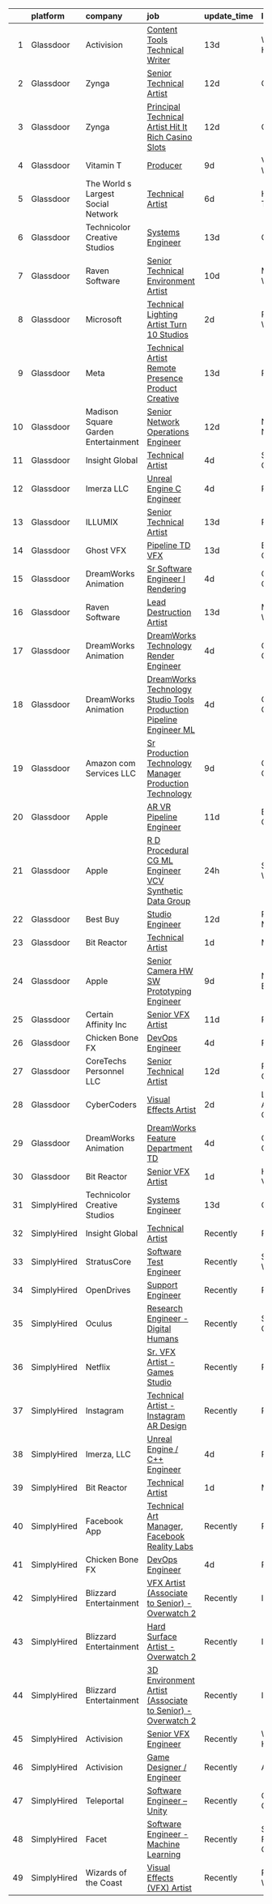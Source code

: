 

|    | platform    | company                             | job                                                                                                                                                                                                                                                                                                                                                                                                                                                                                                                                                                                                                                                                                                                                                                                                                                                                                                                                                                                                                                                                                                                                                                                                                                                                                                                                                                                                                                                                                     | update_time   | location           |
|---:|:------------|:------------------------------------|:----------------------------------------------------------------------------------------------------------------------------------------------------------------------------------------------------------------------------------------------------------------------------------------------------------------------------------------------------------------------------------------------------------------------------------------------------------------------------------------------------------------------------------------------------------------------------------------------------------------------------------------------------------------------------------------------------------------------------------------------------------------------------------------------------------------------------------------------------------------------------------------------------------------------------------------------------------------------------------------------------------------------------------------------------------------------------------------------------------------------------------------------------------------------------------------------------------------------------------------------------------------------------------------------------------------------------------------------------------------------------------------------------------------------------------------------------------------------------------------|:--------------|:-------------------|
|  1 | Glassdoor   | Activision                          | [Content Tools Technical Writer](https://www.glassdoor.com/partner/jobListing.htm?pos=128&ao=1136043&s=58&guid=000001833097c2fcb53eb064df43bdc0&src=GD_JOB_AD&t=SR&vt=w&cs=1_f0d286a8&cb=1662967596027&jobListingId=1008102725720&jrtk=3-0-1gco9fgp4gajp801-1gco9fgpmgrhs800-676b2ac91bf4d530-)                                                                                                                                                                                                                                                                                                                                                                                                                                                                                                                                                                                                                                                                                                                                                                                                                                                                                                                                                                                                                                                                                                                                                                                         | 13d           | Woodland Hills, CA |
|  2 | Glassdoor   | Zynga                               | [Senior Technical Artist](https://www.glassdoor.com/partner/jobListing.htm?pos=130&ao=1136043&s=58&guid=000001833097c2fcb53eb064df43bdc0&src=GD_JOB_AD&t=SR&vt=w&cs=1_b2e2afeb&cb=1662967596027&jobListingId=1008104723723&jrtk=3-0-1gco9fgp4gajp801-1gco9fgpmgrhs800-b7795c99cea81dc1-)                                                                                                                                                                                                                                                                                                                                                                                                                                                                                                                                                                                                                                                                                                                                                                                                                                                                                                                                                                                                                                                                                                                                                                                                | 12d           | Chicago, IL        |
|  3 | Glassdoor   | Zynga                               | [Principal Technical Artist   Hit It Rich  Casino Slots](https://www.glassdoor.com/partner/jobListing.htm?pos=129&ao=1136043&s=58&guid=000001833097c2fcb53eb064df43bdc0&src=GD_JOB_AD&t=SR&vt=w&cs=1_f6a89778&cb=1662967596027&jobListingId=1008104723841&jrtk=3-0-1gco9fgp4gajp801-1gco9fgpmgrhs800-b1bd0a1524e62a3b-)                                                                                                                                                                                                                                                                                                                                                                                                                                                                                                                                                                                                                                                                                                                                                                                                                                                                                                                                                                                                                                                                                                                                                                 | 12d           | Chicago, IL        |
|  4 | Glassdoor   | Vitamin T                           | [Producer](https://www.glassdoor.com/partner/jobListing.htm?pos=104&ao=1110586&s=58&guid=000001833097c2fcb53eb064df43bdc0&src=GD_JOB_AD&t=SR&vt=w&cs=1_9cfbcc5a&cb=1662967596023&jobListingId=1008114178951&cpc=3DB599BF2F4828F0&jrtk=3-0-1gco9fgp4gajp801-1gco9fgpmgrhs800-e46064662fafb748--6NYlbfkN0DMrcEu7yrtATojKJA7cEzGQ3FdRGWLh0CZQInL4ECGI6k5tN82kdM0cJmh4vC7Gghphupef1cN6IlOTgMGADI-i2kb12ymzESQsmVIKdeBMrHVj1mVfahr3EwUgAel5KCeqATofhJbwCjg4rEUoGHyyaaRdvh7cQh_M0ZJBEp8KS7aqUQmLbLouCQ4_3zXt5sBJJP_ZkHrMGKcxO03R4CLJw3SnRt88pa14t2ctvLU2D1EpVakR1X0DPqif7spZASR0vxVwXYyUD4_LMeYCPOyvhHkBKnawikDb3QDSGknj4bbtdRe8ZMUnJiOtYW0N5wAAIgz3okrCv3eSa33Z1HdFeoYyIbPS6MGashq-Xp3Z3mYUQr6UaAv1nXeI-aliosO0UO9EpM2P8LoR1Lgsa7D5gifRZWiJAyO8K1kGF7giNUitqiLGDHRQF79UQrWPMIfXP9au-iNVVysu_o09Hk9c0K2t3tFqLoq5Q8iPFAo1A%3D%3D)                                                                                                                                                                                                                                                                                                                                                                                                                                                                                                                                                                                                                                                              | 9d            | Vancouver, WA      |
|  5 | Glassdoor   | The World s Largest Social Network  | [Technical Artist](https://www.glassdoor.com/partner/jobListing.htm?pos=103&ao=1110586&s=58&guid=000001833097c2fcb53eb064df43bdc0&src=GD_JOB_AD&t=SR&vt=w&ea=1&cs=1_f9ff92e2&cb=1662967596023&jobListingId=1008119621893&cpc=39A4E8CE329AB187&jrtk=3-0-1gco9fgp4gajp801-1gco9fgpmgrhs800-965fa4679203ee31--6NYlbfkN0DSgjPPcnEdvoK3uuxfISLALE6pB1FR7YSHOr_tSg5_QGIhoz_2VqUepdcKLBLI_zSAkyoPLr8SW3FfEkHJ_qiI5RDq0LiClGu-LULNv5_viEarxV8-MoCSseMuDOhubK7TesTYt27YKo8C_3i3iI14o1pk30q-Muxtdt3gnS2UzBPJhjqABA_TuGK1J7c0Jrk5FTq9-y1xDVTyf1Qo6NuKmpnzy5EIsKEx341Iy1VGbMLVzl7s2eZDgmEjT_sG43fb9zn919zyOxmQ3lT9Q4Ll_R3Qd8Fbif8AolD1w_Jjs57GNlZhlr0rXX4qRn63Fft22JGwG8T7bMyvGbBDuxFk7Lzbsf3Xs5xI_zhQ8XYiaevo3LBJ3vvq29NFY5QdJ5CkBjVY4bFZzlf3mTSpGCEcUOQdsHmt1WoX-hVQECq6JGZI8M_UvpPaIwKjNAAQSV1J1SDVqRchd9IKKTLS2pvDe5iDAqM7lLpDWkuiZr14RR9KoBH2j957IhXK8rLtZwA_UR30dTrhDqXruqOQVCdUeCa75bp-5hcZM59b5cRE861w0ou2bgMyeg0E5mSgDBcrcz2eVzS_Le5UutP39h7XEv4Pd-THe6Q%3D)                                                                                                                                                                                                                                                                                                                                                                                                                                                                                                                               | 6d            | Houston, TX        |
|  6 | Glassdoor   | Technicolor Creative Studios        | [Systems Engineer](https://www.glassdoor.com/partner/jobListing.htm?pos=111&ao=1136043&s=58&guid=000001833097c2fcb53eb064df43bdc0&src=GD_JOB_AD&t=SR&vt=w&ea=1&cs=1_2d3d4a6f&cb=1662967596024&jobListingId=1008102704048&jrtk=3-0-1gco9fgp4gajp801-1gco9fgpmgrhs800-c432b86d3dee0af1-)                                                                                                                                                                                                                                                                                                                                                                                                                                                                                                                                                                                                                                                                                                                                                                                                                                                                                                                                                                                                                                                                                                                                                                                                  | 13d           | Chicago, IL        |
|  7 | Glassdoor   | Raven Software                      | [Senior Technical Environment Artist](https://www.glassdoor.com/partner/jobListing.htm?pos=122&ao=1136043&s=58&guid=000001833097c2fcb53eb064df43bdc0&src=GD_JOB_AD&t=SR&vt=w&cs=1_6e21007c&cb=1662967596024&jobListingId=1008112154786&jrtk=3-0-1gco9fgp4gajp801-1gco9fgpmgrhs800-a0ac27eb21c45af3-)                                                                                                                                                                                                                                                                                                                                                                                                                                                                                                                                                                                                                                                                                                                                                                                                                                                                                                                                                                                                                                                                                                                                                                                    | 10d           | Middleton, WI      |
|  8 | Glassdoor   | Microsoft                           | [Technical Lighting Artist   Turn 10 Studios](https://www.glassdoor.com/partner/jobListing.htm?pos=118&ao=1136043&s=58&guid=000001833097c2fcb53eb064df43bdc0&src=GD_JOB_AD&t=SR&vt=w&cs=1_59a7946c&cb=1662967596024&jobListingId=1008129981036&jrtk=3-0-1gco9fgp4gajp801-1gco9fgpmgrhs800-4918a6e6feee778c-)                                                                                                                                                                                                                                                                                                                                                                                                                                                                                                                                                                                                                                                                                                                                                                                                                                                                                                                                                                                                                                                                                                                                                                            | 2d            | Redmond, WA        |
|  9 | Glassdoor   | Meta                                | [Technical Artist   Remote Presence Product Creative](https://www.glassdoor.com/partner/jobListing.htm?pos=102&ao=1110586&s=58&guid=000001833097c2fcb53eb064df43bdc0&src=GD_JOB_AD&t=SR&vt=w&cs=1_4e86c108&cb=1662967596022&jobListingId=1008101171105&cpc=75B6770C194DCF89&jrtk=3-0-1gco9fgp4gajp801-1gco9fgpmgrhs800-85467b230cdb1f12--6NYlbfkN0DYl4UJW4r1Vl7FEn6T9F-rD9lpC-0oMJVSiWjK_MGUd8e8cHXcpv6KPyjLHZEfqkUqQ3MUZpLff_3c0NCOOAZfaaadDCk6VInjisDfU2K-59ShlDbp3VlJNHySlmqBD-U2eTsVMZDd-pjKhVEqyrrRF1i1GL51CwZw25K3ERkALNiJlucmfi0pTVRmXosyZT7Yea3Fjn7zFfl-MhyUEKqvLpLkcK8YfqrZXe_hq5QHAHu8LYQQcYVR_3N-aEAUiPBmLNpyJVy5fJdldGlyvXeHc6DmTETscBzu_Y9DBHplb2eANKdPo0JmQA9xe2bjjdnOF2I13infMoHLymVp2xuh4pl_GfpegAE985hUdOakuGtb_Dtk9sZu5NfTT-WTU43w8JNXv8CjdimAfSGpyiZFZ_5QFxeiK3gO3cN14L6JJ0HwCozcjCvpXcDNwEseTwVCW5qQVv0GUwO6Rhd3ELMS_qJHfmxVytW2jq6u9jqd7RC1UyEBeFCtzsrecW27tTB1JyVvFsb9dJIIfBY7QPksF5-kB5S_LAGSHJ2bC4pawf3yzl576YQT5LSbiQUp8eULgmehy7Vp6o82I3JP3oFvJfmsXH9ehB6FKsvsyWdpFVTgrM7NX0iT400FDa4BfvkHZRHAfAVjC0wEx2Q_Vw6QvFyMF052WYdg6_4-9lIzqACe5KBHNO2fgcjRHZfR3IPYEHs9kcDsssNF2lvgEplngjpw084dmRv09HAlpuyA5QS3rEy8hRIjWrFKBCTYUgBmdemIakcaaMazGTxXhj3Y3ZPTEzQMnQce3F6XbDJRFx3qzKUfDIlvSQzFI21SZ43cmVtYakb6R4yluixlzoLCrhx7Vrp3EJS0WxNkboEJx1spHpjkCvaSmQE3eTOUYP6E6xl1JCDedptNgj3zktcocPlqW2neuvmAuRpiy8PmCCx6qhBhgWcFDkzKNfNjDNDlocEeVxYGCiBXHTutrp4q0OSGls_21bEiPkTkTkaKgr8un70ozCvxmUpTlBvtv2aFTZAFW2VrXFQIq2u7Ysgo4ULsbpBWC5VCeGcPdS8CflQvaQDfRH-piFP_-aficLU%3D) | 13d           | Remote             |
| 10 | Glassdoor   | Madison Square Garden Entertainment | [Senior Network Operations Engineer](https://www.glassdoor.com/partner/jobListing.htm?pos=121&ao=1136043&s=58&guid=000001833097c2fcb53eb064df43bdc0&src=GD_JOB_AD&t=SR&vt=w&cs=1_419acc72&cb=1662967596024&jobListingId=1008104139558&jrtk=3-0-1gco9fgp4gajp801-1gco9fgpmgrhs800-e420c81801f6d127-)                                                                                                                                                                                                                                                                                                                                                                                                                                                                                                                                                                                                                                                                                                                                                                                                                                                                                                                                                                                                                                                                                                                                                                                     | 12d           | New York, NY       |
| 11 | Glassdoor   | Insight Global                      | [Technical Artist](https://www.glassdoor.com/partner/jobListing.htm?pos=106&ao=1110586&s=58&guid=000001833097c2fcb53eb064df43bdc0&src=GD_JOB_AD&t=SR&vt=w&cs=1_b2bbb513&cb=1662967596023&jobListingId=1008123474299&cpc=6FC5BA77C9A4CD78&jrtk=3-0-1gco9fgp4gajp801-1gco9fgpmgrhs800-3ffd07806c8889f3--6NYlbfkN0BKkHZu3wF05EeDimN_p6sYpKCMArvwa95YdH7UpkaBCqc7l59ErwqcyE8VoIfttn5P2vTHJPti_nwkT4fb5O4p0Xe2I7HGmxpXf_-TVdAgPrHPz3Jkl4sweMJzLGIiCdpSpBml2_BABUKrZJj7c0jGfAgfa6uN3II_XY-NMdF7EDjTa5U0WETMXBlaxaadFUJyE6Xsp8HZL72mm3ULCIVvJFeVhGdB5jd094TB5CbRppSNRJ_IytNXYKNY3FNoD62oU7EwE-zmVbMPO2cyFf-xjirSaVVMMJPzphlRpRrrqMQqrRveSK9_WvUp9XuIVFHXfCBWXLyOe8QSkisN71ffeWTroBfjMUDCzYorGQZO2mGedyVEfI-IVI5tBxdUDIWnL_4tT2BxFHzVu2w9DOJxfCbUedL-rxTdIkr_8TipVs5z4tDEtDUAkpH8hkaJ5jnNVERnPKr3-L8w32tQFWeoqRgzw3u4u5x6CnxnoeTzh4y9xhJ5HjT8-5m0r_lruNo%3D)                                                                                                                                                                                                                                                                                                                                                                                                                                                                                                                                                                                                                                    | 4d            | Sunnyvale, CA      |
| 12 | Glassdoor   | Imerza  LLC                         | [Unreal Engine   C   Engineer](https://www.glassdoor.com/partner/jobListing.htm?pos=110&ao=1136043&s=58&guid=000001833097c2fcb53eb064df43bdc0&src=GD_JOB_AD&t=SR&vt=w&ea=1&cs=1_808d9c1a&cb=1662967596024&jobListingId=1008122462070&jrtk=3-0-1gco9fgp4gajp801-1gco9fgpmgrhs800-e87ac44f608c4a3b-)                                                                                                                                                                                                                                                                                                                                                                                                                                                                                                                                                                                                                                                                                                                                                                                                                                                                                                                                                                                                                                                                                                                                                                                      | 4d            | Remote             |
| 13 | Glassdoor   | ILLUMIX                             | [Senior Technical Artist](https://www.glassdoor.com/partner/jobListing.htm?pos=127&ao=1136043&s=58&guid=000001833097c2fcb53eb064df43bdc0&src=GD_JOB_AD&t=SR&vt=w&cs=1_c3303800&cb=1662967596027&jobListingId=1008102815478&jrtk=3-0-1gco9fgp4gajp801-1gco9fgpmgrhs800-383da98ed51d426c-)                                                                                                                                                                                                                                                                                                                                                                                                                                                                                                                                                                                                                                                                                                                                                                                                                                                                                                                                                                                                                                                                                                                                                                                                | 13d           | Remote             |
| 14 | Glassdoor   | Ghost VFX                           | [Pipeline TD  VFX ](https://www.glassdoor.com/partner/jobListing.htm?pos=124&ao=1136043&s=58&guid=000001833097c2fcb53eb064df43bdc0&src=GD_JOB_AD&t=SR&vt=w&ea=1&cs=1_be8f0907&cb=1662967596026&jobListingId=1008102571086&jrtk=3-0-1gco9fgp4gajp801-1gco9fgpmgrhs800-2fcae1dd80b279d3-)                                                                                                                                                                                                                                                                                                                                                                                                                                                                                                                                                                                                                                                                                                                                                                                                                                                                                                                                                                                                                                                                                                                                                                                                 | 13d           | Burbank, CA        |
| 15 | Glassdoor   | DreamWorks Animation                | [Sr  Software Engineer I  Rendering ](https://www.glassdoor.com/partner/jobListing.htm?pos=112&ao=1136043&s=58&guid=000001833097c2fcb53eb064df43bdc0&src=GD_JOB_AD&t=SR&vt=w&cs=1_968b743f&cb=1662967596024&jobListingId=1008125144860&jrtk=3-0-1gco9fgp4gajp801-1gco9fgpmgrhs800-72e61188ff314fe9-)                                                                                                                                                                                                                                                                                                                                                                                                                                                                                                                                                                                                                                                                                                                                                                                                                                                                                                                                                                                                                                                                                                                                                                                    | 4d            | Glendale, CA       |
| 16 | Glassdoor   | Raven Software                      | [Lead Destruction Artist](https://www.glassdoor.com/partner/jobListing.htm?pos=125&ao=1136043&s=58&guid=000001833097c2fcb53eb064df43bdc0&src=GD_JOB_AD&t=SR&vt=w&cs=1_3300c680&cb=1662967596027&jobListingId=1008102114298&jrtk=3-0-1gco9fgp4gajp801-1gco9fgpmgrhs800-a56fb31eeea0c047-)                                                                                                                                                                                                                                                                                                                                                                                                                                                                                                                                                                                                                                                                                                                                                                                                                                                                                                                                                                                                                                                                                                                                                                                                | 13d           | Middleton, WI      |
| 17 | Glassdoor   | DreamWorks Animation                | [DreamWorks Technology   Render Engineer](https://www.glassdoor.com/partner/jobListing.htm?pos=116&ao=1136043&s=58&guid=000001833097c2fcb53eb064df43bdc0&src=GD_JOB_AD&t=SR&vt=w&cs=1_cfbd5b77&cb=1662967596024&jobListingId=1008125137078&jrtk=3-0-1gco9fgp4gajp801-1gco9fgpmgrhs800-d8bf5979953cf7fe-)                                                                                                                                                                                                                                                                                                                                                                                                                                                                                                                                                                                                                                                                                                                                                                                                                                                                                                                                                                                                                                                                                                                                                                                | 4d            | Glendale, CA       |
| 18 | Glassdoor   | DreamWorks Animation                | [DreamWorks Technology   Studio Tools   Production Pipeline Engineer  ML](https://www.glassdoor.com/partner/jobListing.htm?pos=117&ao=1136043&s=58&guid=000001833097c2fcb53eb064df43bdc0&src=GD_JOB_AD&t=SR&vt=w&cs=1_e3f526bc&cb=1662967596024&jobListingId=1008125137080&jrtk=3-0-1gco9fgp4gajp801-1gco9fgpmgrhs800-6e373b1159455918-)                                                                                                                                                                                                                                                                                                                                                                                                                                                                                                                                                                                                                                                                                                                                                                                                                                                                                                                                                                                                                                                                                                                                                | 4d            | Glendale, CA       |
| 19 | Glassdoor   | Amazon com Services LLC             | [Sr  Production Technology Manager  Production Technology](https://www.glassdoor.com/partner/jobListing.htm?pos=126&ao=1136043&s=58&guid=000001833097c2fcb53eb064df43bdc0&src=GD_JOB_AD&t=SR&vt=w&cs=1_d848315b&cb=1662967596027&jobListingId=1008112972348&jrtk=3-0-1gco9fgp4gajp801-1gco9fgpmgrhs800-bd790fcada73d3ba-)                                                                                                                                                                                                                                                                                                                                                                                                                                                                                                                                                                                                                                                                                                                                                                                                                                                                                                                                                                                                                                                                                                                                                               | 9d            | Culver City, CA    |
| 20 | Glassdoor   | Apple                               | [AR VR Pipeline Engineer](https://www.glassdoor.com/partner/jobListing.htm?pos=101&ao=1110586&s=58&guid=000001833097c2fcb53eb064df43bdc0&src=GD_JOB_AD&t=SR&vt=w&cs=1_0e15b3c8&cb=1662967596022&jobListingId=1008105396645&cpc=8795CF9063CD573D&jrtk=3-0-1gco9fgp4gajp801-1gco9fgpmgrhs800-c9ac99f385a34465--6NYlbfkN0BvKrLyj5gPmtZO9T8euul8TCxuuKNOtzRJOomxnwSEodTz2Bc-sPZlbtkML8D-m4rJEUgS2vPkgOVI7njqcyrxX869DpGye6ixWwn10iahY1e7v0vW0_yEUbkFwIQL54u2pH-wLan3uP1QN0-cDeLNaBnyjyJWVWVGubk5DmRA8CRHslKmCb96T0CgzoaY5B0t9SRKPJSIyfQqbWXnQt1oMWOEKEjlxmReqNk53XyKZocu-iZdB8Jo_85H1Asp2_tQHBj8pM5ST3Q-CjRtopImoKmmJ-weqB5xOWA_3w0HlRAQ-UIsqepDBVVSFh5Z_sf2SPriQbdqdWK82ta5YOBegrjbFr6EgvPxOVPsIOP_3DnpAu3M1THep2_vLlBOaTkawfjBpATOxcFWIDruR3Ii1m_YLl-NmOVwREQwpmjniRcDpWs_cO6zwXpw5K3CNTTzI0zSq-liOyW0PGOCtF-JpDrSbmjQ914rSMlr-RhdO2lMXUFD_M8CJO83rZrraysWPX9c1pmmHyBHiDTb_0ljc6bOeX1rEP9caWsRSy63cQR7EeSJD3HNpEaanLbK1_zA6T9u9VRXeIyv4fgx49sy1WYQvcp4101qc_FQn2gwo0I6WbmU2RgphR0FRQcIwQt6u_7CTrHuWhjC6IF9fZ1WTWzdn3hky6gC86Dj-ZPIQ0wQ8G9z_9L2nJt6rRT6RMwVUbRvjwJdKUnAbe-yFC9oYm3LG3QQ9iyb35ivT7iCROjk_41KTOwNR7p6VEMLtTITjP_J08zLNnvhQszjLl0igbttmktzmVHUK8_hBBdwjZYGRLjvARZpL0gN9Kx5fxBqe5pKXh89lcg6ERaaxrPo19i1eTLY_uRPzTKa8i7YmXCZYNtKpS4vAwfv5D_qLaAPoPeYUKf_NbrisTuotc_P5FFygyv2uvBpWgBeky_siwG1-P1DXST_IREx5ynBBTSrIqKXdLm15g%3D%3D)                                                                                                                                               | 11d           | Boulder, CO        |
| 21 | Glassdoor   | Apple                               | [R D Procedural CG ML Engineer  VCV Synthetic Data Group](https://www.glassdoor.com/partner/jobListing.htm?pos=119&ao=1136043&s=58&guid=000001833097c2fcb53eb064df43bdc0&src=GD_JOB_AD&t=SR&vt=w&cs=1_10886363&cb=1662967596024&jobListingId=1008132846388&jrtk=3-0-1gco9fgp4gajp801-1gco9fgpmgrhs800-777f9bbeeadd3d80-)                                                                                                                                                                                                                                                                                                                                                                                                                                                                                                                                                                                                                                                                                                                                                                                                                                                                                                                                                                                                                                                                                                                                                                | 24h           | Seattle, WA        |
| 22 | Glassdoor   | Best Buy                            | [Studio Engineer](https://www.glassdoor.com/partner/jobListing.htm?pos=120&ao=1136043&s=58&guid=000001833097c2fcb53eb064df43bdc0&src=GD_JOB_AD&t=SR&vt=w&cs=1_d1e38551&cb=1662967596024&jobListingId=1008103829809&jrtk=3-0-1gco9fgp4gajp801-1gco9fgpmgrhs800-89feb7922c3e7e6b-)                                                                                                                                                                                                                                                                                                                                                                                                                                                                                                                                                                                                                                                                                                                                                                                                                                                                                                                                                                                                                                                                                                                                                                                                        | 12d           | Richfield, MN      |
| 23 | Glassdoor   | Bit Reactor                         | [Technical Artist](https://www.glassdoor.com/partner/jobListing.htm?pos=113&ao=1136043&s=58&guid=000001833097c2fcb53eb064df43bdc0&src=GD_JOB_AD&t=SR&vt=w&cs=1_53f9ace8&cb=1662967596024&jobListingId=1008131334277&jrtk=3-0-1gco9fgp4gajp801-1gco9fgpmgrhs800-ecbf8e66495545e3-)                                                                                                                                                                                                                                                                                                                                                                                                                                                                                                                                                                                                                                                                                                                                                                                                                                                                                                                                                                                                                                                                                                                                                                                                       | 1d            | Maryland           |
| 24 | Glassdoor   | Apple                               | [Senior Camera HW   SW Prototyping Engineer](https://www.glassdoor.com/partner/jobListing.htm?pos=107&ao=1110586&s=58&guid=000001833097c2fcb53eb064df43bdc0&src=GD_JOB_AD&t=SR&vt=w&cs=1_7de29000&cb=1662967596023&jobListingId=1008115119193&cpc=AC285F3A3ECA6BB0&jrtk=3-0-1gco9fgp4gajp801-1gco9fgpmgrhs800-ddb1de0af28553b5--6NYlbfkN0BvKrLyj5gPmtZO9T8euul8TCxuuKNOtzRJOomxnwSEodTz2Bc-sPZl-XpHqNXOMUhOPmw27DKr02uhuQvedseg64Owh03uSQo3kF8BTr7EPuLvkGXori9jcL_F8LoAXGMfAKBklqFPnk7dLYW4F_ma8R1krs9Twjyer5dAboSOp7EV-OHtQDMb-hLHAKE3JcaP9XEdIc0FGNPqE3sdwBvOuU-Aq1DHxt94P6okknGzALjag-Uel3LOCfupX2j0oQ2ESZfmmtLqNI-cw4JlO0IIz293UKW6Lv1w3DT8PS17oU5cvyVN9Ctp0SaPC9eQUhK1SIVu4cLowbNgdWcOJ6iuemyVFcqc1U3IAedxR2Qtph1ywSh3KTDA4tTwlCXk2MXMcfE9c69V-gfaKadmMwXZQcsLo_lWQdvLO3V8JyoI9QXpldjQJ_Z8WEE9skIP1f-FBTpdBSK6PceQJl9AkpHpWHB3BysnIKkB8ZB_FH3vkxGPCOzWUNuD1GOjdyh2IxewxnkFIakz132_kz4SJUHSya4FjOWB6b8ugmCMTdD-mDoZ1mj6rbF0VMA7wyaV11dW93hyRdimDXj4-CmV-PgYnTi2iL753aL1YyQn8MQVCCLLEWebyijo1Y6HSO-gWsv32f0_2ESvdNTgnZQIii4iBPh5dOXgzn3ViAXU3tPkRqgJTd5kMAeDxw6QJf2a1xHtQJWslpg7XOVeKbR7PWZalUaqpZGIetOLhep9N3dN9WDhhpbLqwbDo9vW7LUh8QiJyrMbJlcZh8NKgmCdEX6Ggq7vPEMeIb-t1UKshi7tOppUrpZSJiixXuW8OzfnIQGx4hheZfM_niS4-6j7FXcJVyuq-ZImJ5J_3Na-Wo4A-wP_MkoNUgXxA6UpvD8tUDlfhERuUkxhTk8d8M7dLOF3FIION1QBiy6CV1TOv_NL3mJ95uNptCCXHC84m-aZDQN4WKKKWeBNwcICU5vLxTLuPGzIBOjfWV8%3D)                                                                                                          | 9d            | Newport Beach, CA  |
| 25 | Glassdoor   | Certain Affinity  Inc               | [Senior VFX Artist](https://www.glassdoor.com/partner/jobListing.htm?pos=123&ao=1136043&s=58&guid=000001833097c2fcb53eb064df43bdc0&src=GD_JOB_AD&t=SR&vt=w&cs=1_7f939ff7&cb=1662967596026&jobListingId=1008107452375&jrtk=3-0-1gco9fgp4gajp801-1gco9fgpmgrhs800-8aef51458d8bbf51-)                                                                                                                                                                                                                                                                                                                                                                                                                                                                                                                                                                                                                                                                                                                                                                                                                                                                                                                                                                                                                                                                                                                                                                                                      | 11d           | Remote             |
| 26 | Glassdoor   | Chicken Bone FX                     | [DevOps Engineer](https://www.glassdoor.com/partner/jobListing.htm?pos=109&ao=1136043&s=58&guid=000001833097c2fcb53eb064df43bdc0&src=GD_JOB_AD&t=SR&vt=w&ea=1&cs=1_75b7225c&cb=1662967596023&jobListingId=1008124537944&jrtk=3-0-1gco9fgp4gajp801-1gco9fgpmgrhs800-7a17235bd5212fba-)                                                                                                                                                                                                                                                                                                                                                                                                                                                                                                                                                                                                                                                                                                                                                                                                                                                                                                                                                                                                                                                                                                                                                                                                   | 4d            | Remote             |
| 27 | Glassdoor   | CoreTechs Personnel LLC             | [Senior Technical Artist](https://www.glassdoor.com/partner/jobListing.htm?pos=108&ao=1110586&s=58&guid=000001833097c2fcb53eb064df43bdc0&src=GD_JOB_AD&t=SR&vt=w&ea=1&cs=1_883d38f3&cb=1662967596023&jobListingId=1008104410229&cpc=3BA4CE39D5B5DEF5&jrtk=3-0-1gco9fgp4gajp801-1gco9fgpmgrhs800-9a1a09ce397e4f7c--6NYlbfkN0DS-qNFXfGJbucVNqZuJyBAHUgn-Jk7BOIC44-eEj99OJbaIw5DPx7zYc0LJqAtR8MT3U-ZkZo0stYIRl40VjZHXuRKcFCORMuvW3oNvSMhkwMyDs0UmZZCmgbiJ2hsrSO2GhYNUyJHdQ85NaJ6xsZzAcy1QcTJXjpfNNq8JE7qRAquxOd-r1zvNQ4WjTPlocIT8ShaqtaAFcRTcM-UW8hH6Sg6Qv1XLMTTheiF3K-_cnI86PB71IHK_Z_PML4EwUW34I9JkAnIok5iqBUVcQTukKU-6q5En8Kt3Yff0zBRXD6KYW-W1D4S5uOVIHyx_lzMI8IhxjeQQaol_Cvdvhb8qB5cdyeK02xFg-4nYZwTOhXYCBm013j-KJbEuAikfT2kG5fUxDRqQR6Ab9x3Z7dwqxU-jJQJhrV-Du5OUZLdAt2GEeNcODeiLvSacOQ07y96cwxLusfjmTSpaoyInzhplBbDFytHXPnKKGpm8tZQ7AtY4kFNwXiCrm1dQVcIE9I%3D)                                                                                                                                                                                                                                                                                                                                                                                                                                                                                                                                                                                                                        | 12d           | Redwood City, CA   |
| 28 | Glassdoor   | CyberCoders                         | [Visual Effects Artist](https://www.glassdoor.com/partner/jobListing.htm?pos=105&ao=1110586&s=58&guid=000001833097c2fcb53eb064df43bdc0&src=GD_JOB_AD&t=SR&vt=w&ea=1&cs=1_37fcdb56&cb=1662967596023&jobListingId=1008130292891&cpc=F4EED0218A761C36&jrtk=3-0-1gco9fgp4gajp801-1gco9fgpmgrhs800-d62ada0934a60f15--6NYlbfkN0CpFJQzrgRR8WqXWK1qKKEqALWJw739KlKqr2H-MSI4eoBlI4EFrmor2FYZMP3muM2IWa6aK1nUKldDDb-ud935TrBEnWlOUihfr8NTPPHFoOeAqhCVcYY9FDnmP9-hTMybqc3kvZ0pGhYPKzIlJcNqQPocWYM_40U-DM5o6ovOlRub2p5Ii6OC2XOf21BeoEFfQdEG1WWi46xFx6pdidKyt0cTfT6yD744ywQ80410Ijh2IJlMawAmCt0r04nsB17N6d-r9JKBz-o8fIk2LCQSABn2jcdM70ARu-jvqYjRXaif0Pl67Twpd_AONZXuXeUg9SYdFN3WcNY0ABTePHhkCn0gk4ilcghRXv9NtE3kn3bD9J8NlX2WiVCrgy6OPML4IlMdfYX15lGf7tMqBGr0Faovl6sURfZhbjVyuolJzSj3vQS1NDcbKyHJ4S9jggbSwLLUIMPgdelE7JZzEUmTd3XjsYCucP0JCHS7nVAIdVZQ7Ij7-lElgbkWK34ZaRAQQ36ChVP_zQwuHwPRZBT4LqdSr8bVRcTMrwAobi4rmRvrNSq-MYJrAE4xXpG887DUS0PYyMsuDPAmTwUJ4FhHPKeoSWQkARclDyjfk-Zd2FRnNdG2g97i3SVfDKPgEmIzhxwD1lppDrDwPbDEO9hfRUyt-Fr4JLKsmw-Gyo0Eh8LftLHLMJ6gaoiEVluI1W-xacYIBErn_onIwfH9q3vkAcEqv0cq2i7XZj05OQQQ6DI2WI-iGYQ1KkVYIymTuoP8Y6fTwrW7tiUCm3fweHLFrBFwvIKlNZl7fHytn2cNTkMnf0H9c1l6GEYm5r4mh2bapOqnkNvNeI262sRB6uHJObajl1qHN0we0zhCSEkw5YV29q2p346F6kijHjj5FcDH-h0AeO3m7Kq0hAzRbiN8gY6LSWVViD5Qi1zvTLEnCKzyeSFOsBIkGve11Z2501pO0qYArLBz9b7r1lHoWnG_d3KPdj3yBck%3D)                                                                                                                          | 2d            | Los Angeles, CA    |
| 29 | Glassdoor   | DreamWorks Animation                | [DreamWorks Feature   Department TD](https://www.glassdoor.com/partner/jobListing.htm?pos=114&ao=1136043&s=58&guid=000001833097c2fcb53eb064df43bdc0&src=GD_JOB_AD&t=SR&vt=w&cs=1_cfd668b0&cb=1662967596024&jobListingId=1008124973029&jrtk=3-0-1gco9fgp4gajp801-1gco9fgpmgrhs800-d8ecc8c770dd1ee2-)                                                                                                                                                                                                                                                                                                                                                                                                                                                                                                                                                                                                                                                                                                                                                                                                                                                                                                                                                                                                                                                                                                                                                                                     | 4d            | Glendale, CA       |
| 30 | Glassdoor   | Bit Reactor                         | [Senior VFX Artist](https://www.glassdoor.com/partner/jobListing.htm?pos=115&ao=1136043&s=58&guid=000001833097c2fcb53eb064df43bdc0&src=GD_JOB_AD&t=SR&vt=w&cs=1_0c9df09c&cb=1662967596024&jobListingId=1008131334282&jrtk=3-0-1gco9fgp4gajp801-1gco9fgpmgrhs800-b2512d07071f6ef3-)                                                                                                                                                                                                                                                                                                                                                                                                                                                                                                                                                                                                                                                                                                                                                                                                                                                                                                                                                                                                                                                                                                                                                                                                      | 1d            | Hunt Valley, MD    |
| 31 | SimplyHired | Technicolor Creative Studios        | [Systems Engineer](https://www.simplyhired.com/job/lMkMjzdLBnPxTwHgTFGU_fyk4sv4nBVP6HgJSB2wx_roEIKWEvZSDQ?q=vfx+engineer)                                                                                                                                                                                                                                                                                                                                                                                                                                                                                                                                                                                                                                                                                                                                                                                                                                                                                                                                                                                                                                                                                                                                                                                                                                                                                                                                                               | 13d           | Chicago, IL        |
| 32 | SimplyHired | Insight Global                      | [Technical Artist](https://www.simplyhired.com/job/LFHhfevOvJX4PGu6dGhdfLYFnY-iMaxc9xSXp40Z_wgr-Foc3iAI1A?q=vfx+engineer)                                                                                                                                                                                                                                                                                                                                                                                                                                                                                                                                                                                                                                                                                                                                                                                                                                                                                                                                                                                                                                                                                                                                                                                                                                                                                                                                                               | Recently      | Remote             |
| 33 | SimplyHired | StratusCore                         | [Software Test Engineer](https://www.simplyhired.com/job/aOGYDGVDK83Hz36mzFZncYUNgGThbRe4d03IXfkihr8svAuEQu1e3g?q=vfx+engineer)                                                                                                                                                                                                                                                                                                                                                                                                                                                                                                                                                                                                                                                                                                                                                                                                                                                                                                                                                                                                                                                                                                                                                                                                                                                                                                                                                         | Recently      | Seattle, WA        |
| 34 | SimplyHired | OpenDrives                          | [Support Engineer](https://www.simplyhired.com/job/zeQfBtRvpjd-9Qb80Fz9S1A0GPcgr6ZEUP3JDWxZVIAoArcfkOJo4w?q=vfx+engineer)                                                                                                                                                                                                                                                                                                                                                                                                                                                                                                                                                                                                                                                                                                                                                                                                                                                                                                                                                                                                                                                                                                                                                                                                                                                                                                                                                               | Recently      | Remote             |
| 35 | SimplyHired | Oculus                              | [Research Engineer - Digital Humans](https://www.simplyhired.com/job/RPi93xTkL3ttpWk-8Uz9g-roXtdIaPz-Ig9nRfjQiwcXoZCn3nsaOA?q=vfx+engineer)                                                                                                                                                                                                                                                                                                                                                                                                                                                                                                                                                                                                                                                                                                                                                                                                                                                                                                                                                                                                                                                                                                                                                                                                                                                                                                                                             | Recently      | Sausalito, CA      |
| 36 | SimplyHired | Netflix                             | [Sr. VFX Artist - Games Studio](https://www.simplyhired.com/job/3g_rtvUhpxlLfU8gMrk83ICyeXrnUD6uBLSCOlq1ijdUDL-lUPepiw?q=vfx+engineer)                                                                                                                                                                                                                                                                                                                                                                                                                                                                                                                                                                                                                                                                                                                                                                                                                                                                                                                                                                                                                                                                                                                                                                                                                                                                                                                                                  | Recently      | Remote             |
| 37 | SimplyHired | Instagram                           | [Technical Artist - Instagram AR Design](https://www.simplyhired.com/job/V0UXFRqTwFN00pRUtJ3BqSQzvNZ51g_YlMhEbz78TE-ZoSevIkkUxQ?q=vfx+engineer)                                                                                                                                                                                                                                                                                                                                                                                                                                                                                                                                                                                                                                                                                                                                                                                                                                                                                                                                                                                                                                                                                                                                                                                                                                                                                                                                         | Recently      | Remote             |
| 38 | SimplyHired | Imerza, LLC                         | [Unreal Engine / C++ Engineer](https://www.simplyhired.com/job/Nk7SS23Y6co9jWJ66jadVXAn17_9AiKht6t35Ab7z7kJiWUkMFjX5Q?q=vfx+engineer)                                                                                                                                                                                                                                                                                                                                                                                                                                                                                                                                                                                                                                                                                                                                                                                                                                                                                                                                                                                                                                                                                                                                                                                                                                                                                                                                                   | 4d            | Remote             |
| 39 | SimplyHired | Bit Reactor                         | [Technical Artist](https://www.simplyhired.com/job/gv03xFDaw9gIWYMN55caMrMG_UBtHf0dsX_Yy4Hb8GfyNJyV3IqhKw?q=vfx+engineer)                                                                                                                                                                                                                                                                                                                                                                                                                                                                                                                                                                                                                                                                                                                                                                                                                                                                                                                                                                                                                                                                                                                                                                                                                                                                                                                                                               | 1d            | Maryland           |
| 40 | SimplyHired | Facebook App                        | [Technical Art Manager, Facebook Reality Labs](https://www.simplyhired.com/job/SaCxNEp2ripL1g9h_yS5P2BXExX71-jZEQCuADsvER2xUEivykHroQ?q=vfx+engineer)                                                                                                                                                                                                                                                                                                                                                                                                                                                                                                                                                                                                                                                                                                                                                                                                                                                                                                                                                                                                                                                                                                                                                                                                                                                                                                                                   | Recently      | Remote             |
| 41 | SimplyHired | Chicken Bone FX                     | [DevOps Engineer](https://www.simplyhired.com/job/9XvMHW8fgYBbD6eRbi8Ei6AfH6aJMsKh_gJidarrVRKQE6C5X1IwGw?q=vfx+engineer)                                                                                                                                                                                                                                                                                                                                                                                                                                                                                                                                                                                                                                                                                                                                                                                                                                                                                                                                                                                                                                                                                                                                                                                                                                                                                                                                                                | 4d            | Remote             |
| 42 | SimplyHired | Blizzard Entertainment              | [VFX Artist (Associate to Senior) - Overwatch 2](https://www.simplyhired.com/job/2d70J5UkkZ2YmvlvJfcaEqf0vVFEZwLt57euRMmQlk3Afx_2Q_gYzw?q=vfx+engineer)                                                                                                                                                                                                                                                                                                                                                                                                                                                                                                                                                                                                                                                                                                                                                                                                                                                                                                                                                                                                                                                                                                                                                                                                                                                                                                                                 | Recently      | Irvine, CA         |
| 43 | SimplyHired | Blizzard Entertainment              | [Hard Surface Artist - Overwatch 2](https://www.simplyhired.com/job/6UbuxcizWm0FGl0VWvCtYyHq-2-jjcWZ_YsxRvD4XaS9M8_zOx_FMA?q=vfx+engineer)                                                                                                                                                                                                                                                                                                                                                                                                                                                                                                                                                                                                                                                                                                                                                                                                                                                                                                                                                                                                                                                                                                                                                                                                                                                                                                                                              | Recently      | Irvine, CA         |
| 44 | SimplyHired | Blizzard Entertainment              | [3D Environment Artist (Associate to Senior) - Overwatch 2](https://www.simplyhired.com/job/pw88DtF0EULjjFMy83MMr_Hg0HBZII6DCgYGL9C12joglMD-Z-Xwnw?q=vfx+engineer)                                                                                                                                                                                                                                                                                                                                                                                                                                                                                                                                                                                                                                                                                                                                                                                                                                                                                                                                                                                                                                                                                                                                                                                                                                                                                                                      | Recently      | Irvine, CA         |
| 45 | SimplyHired | Activision                          | [Senior VFX Engineer](https://www.simplyhired.com/job/T4HQPMseC3OkI5GwWStlDp5UyJY8KFgXL0lr4XS85njVxFLZSLqbiQ?q=vfx+engineer)                                                                                                                                                                                                                                                                                                                                                                                                                                                                                                                                                                                                                                                                                                                                                                                                                                                                                                                                                                                                                                                                                                                                                                                                                                                                                                                                                            | Recently      | Woodland Hills, CA |
| 46 | SimplyHired | Activision                          | [Game Designer / Engineer](https://www.simplyhired.com/job/mvyJVImSNkRNGU7RQRq9NK4bP0WyGwVdbqKTESj9aJHphHk9dScNEg?q=vfx+engineer)                                                                                                                                                                                                                                                                                                                                                                                                                                                                                                                                                                                                                                                                                                                                                                                                                                                                                                                                                                                                                                                                                                                                                                                                                                                                                                                                                       | Recently      | Austin, TX         |
| 47 | SimplyHired | Teleportal                          | [Software Engineer – Unity](https://www.simplyhired.com/job/U01SrNCdaTYrZ4QRxBfL5yHDd4v1jD1-oTLFHKeuSIyfvwU1yzfxvQ?q=vfx+engineer)                                                                                                                                                                                                                                                                                                                                                                                                                                                                                                                                                                                                                                                                                                                                                                                                                                                                                                                                                                                                                                                                                                                                                                                                                                                                                                                                                      | Recently      | Culver City, CA    |
| 48 | SimplyHired | Facet                               | [Software Engineer - Machine Learning](https://www.simplyhired.com/job/rRl7LpYqGiIowLAwzbrNzMgXtXTFbKgtp-z9fo66PKEqX4Q6nYlO_w?q=vfx+engineer)                                                                                                                                                                                                                                                                                                                                                                                                                                                                                                                                                                                                                                                                                                                                                                                                                                                                                                                                                                                                                                                                                                                                                                                                                                                                                                                                           | Recently      | San Francisco, CA  |
| 49 | SimplyHired | Wizards of the Coast                | [Visual Effects (VFX) Artist](https://www.simplyhired.com/job/CGky2sEpE6859VyUTUMNDFCC-G0jqBMyU8MV_bN6ZFLpER6i_gsThw?q=vfx+engineer)                                                                                                                                                                                                                                                                                                                                                                                                                                                                                                                                                                                                                                                                                                                                                                                                                                                                                                                                                                                                                                                                                                                                                                                                                                                                                                                                                    | Recently      | Renton, WA         |